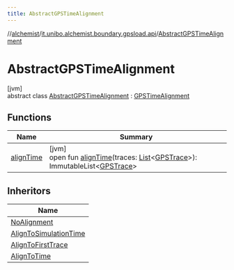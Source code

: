 ```yaml
---
title: AbstractGPSTimeAlignment
---
```

//[alchemist](../../../index.html)/[it.unibo.alchemist.boundary.gpsload.api](../index.html)/[AbstractGPSTimeAlignment](index.html)



# AbstractGPSTimeAlignment



[jvm]\
abstract class [AbstractGPSTimeAlignment](index.html) : [GPSTimeAlignment](../-g-p-s-time-alignment/index.html)



## Functions


| Name | Summary |
|---|---|
| [alignTime](align-time.html) | [jvm]<br>open fun [alignTime](align-time.html)(traces: [List](https://docs.oracle.com/javase/8/docs/api/java/util/List.html)<[GPSTrace](../../it.unibo.alchemist.model.interfaces/-g-p-s-trace/index.html)>): ImmutableList<[GPSTrace](../../it.unibo.alchemist.model.interfaces/-g-p-s-trace/index.html)> |


## Inheritors


| Name |
|---|
| [NoAlignment](../-no-alignment/index.html) |
| [AlignToSimulationTime](../-align-to-simulation-time/index.html) |
| [AlignToFirstTrace](../-align-to-first-trace/index.html) |
| [AlignToTime](../-align-to-time/index.html) |

